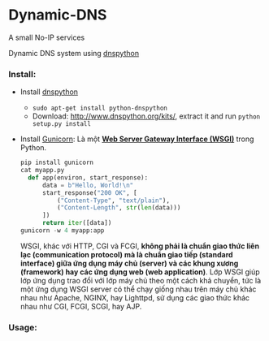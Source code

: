 # Dynamic-DNS
A small No-IP services

Dynamic DNS system using [dnspython](http://www.dnspython.org/)

### Install: 
+ Install [dnspython](http://www.dnspython.org/)
  + `sudo apt-get install python-dnspython` 
  + Download: http://www.dnspython.org/kits/, extract it and run `python setup.py install`
+ Install [Gunicorn](https://gunicorn.org/): Là một **[Web Server Gateway Interface (WSGI)](https://en.wikipedia.org/wiki/Web_Server_Gateway_Interface)** trong Python. 
  ```py
  pip install gunicorn
  cat myapp.py
    def app(environ, start_response):
        data = b"Hello, World!\n"
        start_response("200 OK", [
            ("Content-Type", "text/plain"),
            ("Content-Length", str(len(data)))
        ])
        return iter([data])
  gunicorn -w 4 myapp:app
  ```

  WSGI, khác với HTTP, CGI và FCGI, **không phải là chuẩn giao thức liên lạc (communication protocol) mà là chuẩn giao tiếp (standard interface) giữa ứng dụng máy chủ (server) và các khung xương (framework) hay các ứng dụng web (web application)**. Lớp WSGI giúp lớp ứng dụng trao đổi với lớp máy chủ theo một cách khả chuyển, tức là một ứng dụng WSGI server có thể chạy giống nhau trên máy chủ khác nhau như Apache, NGINX, hay Lighttpd, sử dụng các giao thức khác nhau như CGI, FCGI, SCGI, hay AJP. 
### Usage:
